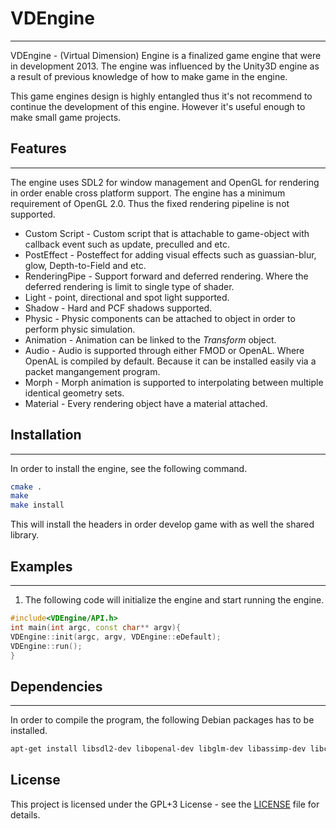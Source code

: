 # VDEngine #
---
VDEngine - (Virtual Dimension) Engine is a finalized game engine that were in development 2013. The engine was influenced by the Unity3D engine as a result of previous knowledge of how to make game in the engine.


This game engines design is highly entangled thus it's not recommend to continue the development of this engine. However it's useful enough to make small game projects.

## Features ##
---
The engine uses SDL2 for window management and OpenGL for rendering in order enable cross platform support. The engine has a minimum requirement of OpenGL 2.0. Thus the fixed rendering pipeline is not supported.

* Custom Script - Custom script that is attachable to game-object with callback event such as update, preculled and etc.
* PostEffect - Posteffect for adding visual effects such as guassian-blur, glow, Depth-to-Field and etc.
* RenderingPipe - Support forward and deferred rendering. Where the deferred rendering is limit to single type of shader.
* Light - point, directional and spot light supported.
* Shadow - Hard and PCF shadows supported.
* Physic - Physic components can be attached to object in order to perform physic simulation.
* Animation - Animation can be linked to the *Transform* object.
* Audio - Audio is supported through either FMOD or OpenAL. Where OpenAL is compiled by default. Because it can be installed easily via a packet mangangement program.
* Morph - Morph animation is supported to interpolating between multiple identical geometry sets.
* Material - Every rendering object have a material attached.


## Installation ##
---
In order to install the engine, see the following command.
```bash
cmake .
make 
make install
```
This will install the headers in order develop game with as well the shared library.


## Examples ##
-----------
1. The following code will initialize the engine and start running the engine.

```c++
#include<VDEngine/API.h>
int main(int argc, const char** argv){
VDEngine::init(argc, argv, VDEngine::eDefault);
VDEngine::run();
}
```

## Dependencies ##
----------------
In order to compile the program, the following Debian packages has to be installed.
```bash
apt-get install libsdl2-dev libopenal-dev libglm-dev libassimp-dev libcurl4-openssl-dev libbullet-dev libglew-dev
```

## License ##

This project is licensed under the GPL+3 License - see the [LICENSE](LICENSE) file for details.
